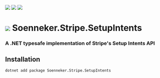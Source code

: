 ﻿[![](https://img.shields.io/nuget/v/soenneker.stripe.setupintents.svg?style=for-the-badge)](https://www.nuget.org/packages/soenneker.stripe.setupintents/)
[![](https://img.shields.io/github/actions/workflow/status/soenneker/soenneker.stripe.setupintents/publish-package.yml?style=for-the-badge)](https://github.com/soenneker/soenneker.stripe.setupintents/actions/workflows/publish-package.yml)
[![](https://img.shields.io/nuget/dt/soenneker.stripe.setupintents.svg?style=for-the-badge)](https://www.nuget.org/packages/soenneker.stripe.setupintents/)

# ![](https://user-images.githubusercontent.com/4441470/224455560-91ed3ee7-f510-4041-a8d2-3fc093025112.png) Soenneker.Stripe.SetupIntents
### A .NET typesafe implementation of Stripe's Setup Intents API

## Installation

```
dotnet add package Soenneker.Stripe.SetupIntents
```
